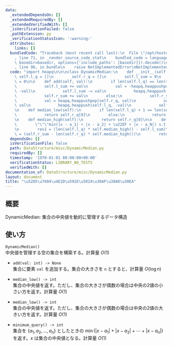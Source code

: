 ```yaml
---
data:
  _extendedDependsOn: []
  _extendedRequiredBy: []
  _extendedVerifiedWith: []
  _isVerificationFailed: false
  _pathExtension: py
  _verificationStatusIcon: ':warning:'
  attributes:
    links: []
  bundledCode: "Traceback (most recent call last):\n  File \"/opt/hostedtoolcache/Python/3.9.1/x64/lib/python3.9/site-packages/onlinejudge_verify/documentation/build.py\"\
    , line 71, in _render_source_code_stat\n    bundled_code = language.bundle(stat.path,\
    \ basedir=basedir, options={'include_paths': [basedir]}).decode()\n  File \"/opt/hostedtoolcache/Python/3.9.1/x64/lib/python3.9/site-packages/onlinejudge_verify/languages/python.py\"\
    , line 96, in bundle\n    raise NotImplementedError\nNotImplementedError\n"
  code: "import heapq\n\n\nclass DynamicMedian:\n    def __init__(self):\n       \
    \ self.l_q = []\n        self.r_q = []\n        self.l_sum = 0\n        self.r_sum\
    \ = 0\n\n    def add(self, val):\n        if len(self.l_q) == len(self.r_q):\n\
    \            self.l_sum += val\n            val = -heapq.heappushpop(self.l_q,\
    \ -val)\n            self.l_sum -= val\n            heapq.heappush(self.r_q, val)\n\
    \            self.r_sum += val\n        else:\n            self.r_sum += val\n\
    \            val = heapq.heappushpop(self.r_q, val)\n            self.r_sum -=\
    \ val\n            heapq.heappush(self.l_q, -val)\n            self.l_sum += val\n\
    \n    def median_low(self):\n        if len(self.l_q) + 1 == len(self.r_q):\n\
    \            return self.r_q[0]\n        else:\n            return -self.l_q[0]\n\
    \n    def median_high(self):\n        return self.r_q[0]\n\n    def minimum_query(self):\n\
    \        \"\"\"min(|x - a_1| + |x - a_2| + \u22EF + |x - a_N|) s.t. any x\"\"\"\
    \n        res1 = (len(self.l_q) * self.median_high() - self.l_sum)\n        res2\
    \ = (self.r_sum - len(self.r_q) * self.median_high())\n        return res1 + res2\n"
  dependsOn: []
  isVerificationFile: false
  path: DataStructure/misc/DynamicMedian.py
  requiredBy: []
  timestamp: '1970-01-01 00:00:00+00:00'
  verificationStatus: LIBRARY_NO_TESTS
  verifiedWith: []
documentation_of: DataStructure/misc/DynamicMedian.py
layout: document
title: "\u52D5\u7684\u4E2D\u592E\u5024\u30AF\u30A8\u30EA"
---
```

## 概要
DynamicMedian: 集合の中央値を動的に管理するデータ構造

## 使い方
`DynamicMedian()`  
中央値を管理する空の集合を構築する。計算量 $O(1)$

- `add(val: int) -> None`  
集合に要素 `val` を追加する。集合の大きさを `n` とすると、計算量 $O(\log n)$

- `median_low() -> int`  
集合の中央値を返す。ただし、集合の大きさが偶数の場合は中央の2値の小さい方を返す。計算量 $O(1)$

- `median_low() -> int`  
集合の中央値を返す。ただし、集合の大きさが偶数の場合は中央の2値の大きい方を返す。計算量 $O(1)$

- `minimum_query() -> int`  
集合を $\{a_1, a_2, \dots, a_n \}$ としたときの $\min(|x - a_1| + |x - a_2| + ⋯ + |x - a_n|)$ を返す。$x$ は集合の中央値となる。計算量 $O(1)$
